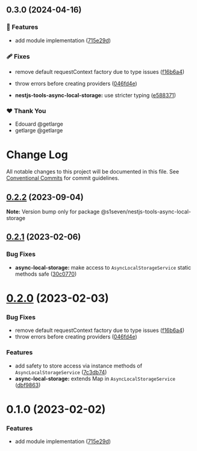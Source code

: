 ## 0.3.0 (2024-04-16)

### 🚀 Features

- add module implementation ([715e29d](https://github.com/getlarge/nestjs-tools/commit/715e29d))

### 🩹 Fixes

- remove default requestContext factory due to type issues ([f16b6a4](https://github.com/getlarge/nestjs-tools/commit/f16b6a4))

- throw errors before creating providers ([046fd4e](https://github.com/getlarge/nestjs-tools/commit/046fd4e))

- **nestjs-tools-async-local-storage:** use stricter typing ([e588371](https://github.com/getlarge/nestjs-tools/commit/e588371))

### ❤️ Thank You

- Edouard @getlarge
- getlarge @getlarge

# Change Log

All notable changes to this project will be documented in this file.
See [Conventional Commits](https://conventionalcommits.org) for commit guidelines.

## [0.2.2](https://github.com/s1seven/nestjs-tools/compare/@s1seven/nestjs-tools-async-local-storage@0.2.1...@s1seven/nestjs-tools-async-local-storage@0.2.2) (2023-09-04)

**Note:** Version bump only for package @s1seven/nestjs-tools-async-local-storage

## [0.2.1](https://github.com/s1seven/nestjs-tools/compare/@s1seven/nestjs-tools-async-local-storage@0.2.0...@s1seven/nestjs-tools-async-local-storage@0.2.1) (2023-02-06)

### Bug Fixes

- **async-local-storage:** make access to `AsyncLocalStorageService` static methods safe ([30c0770](https://github.com/s1seven/nestjs-tools/commit/30c07707945eaa06d45aa1d56c4cdf76b1fd5e19))

# [0.2.0](https://github.com/s1seven/nestjs-tools/compare/@s1seven/nestjs-tools-async-local-storage@0.1.0...@s1seven/nestjs-tools-async-local-storage@0.2.0) (2023-02-03)

### Bug Fixes

- remove default requestContext factory due to type issues ([f16b6a4](https://github.com/s1seven/nestjs-tools/commit/f16b6a40620fa2ade6ca77a11019d9f858fc1a30))
- throw errors before creating providers ([046fd4e](https://github.com/s1seven/nestjs-tools/commit/046fd4ef641bd9711be38b5dcb8ee459c6451800))

### Features

- add safety to store access via instance methods of `AsyncLocalStorageService` ([7c3db74](https://github.com/s1seven/nestjs-tools/commit/7c3db748a22fd96025b13397842a6f1bb3a3c394))
- **async-local-storage:** extends Map in `AsyncLocalStorageService` ([dbf9863](https://github.com/s1seven/nestjs-tools/commit/dbf9863fecde46dfa374e11a875fb75d0647d4af))

# 0.1.0 (2023-02-02)

### Features

- add module implementation ([715e29d](https://github.com/s1seven/nestjs-tools/commit/715e29d6f919fe88a0896fbf9a0bb7742d94bc6c))
